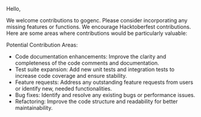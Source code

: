 Hello,

We welcome contributions to gogenc. Please consider incorporating any missing features or functions. We encourage Hacktoberfest contributions. Here are some areas where contributions would be particularly valuable:

Potential Contribution Areas:

*   Code documentation enhancements: Improve the clarity and completeness of the code comments and documentation.
*   Test suite expansion: Add new unit tests and integration tests to increase code coverage and ensure stability.
*   Feature requests: Address any outstanding feature requests from users or identify new, needed functionalities.
*   Bug fixes: Identify and resolve any existing bugs or performance issues.
*   Refactoring: Improve the code structure and readability for better maintainability.

